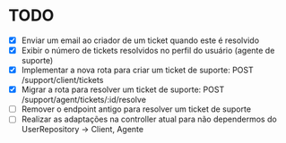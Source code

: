 # TODO

- [x] Enviar um email ao criador de um ticket quando este é resolvido
- [x] Exibir o número de tickets resolvidos no perfil do usuário (agente de suporte)
- [x] Implementar a nova rota para criar um ticket de suporte: POST /support/client/tickets
- [x] Migrar a rota para resolver um ticket de suporte: POST /support/agent/tickets/:id/resolve
- [ ] Remover o endpoint antigo para resolver um ticket de suporte
- [ ] Realizar as adaptações na controller atual para não dependermos do UserRepository -> Client, Agente
